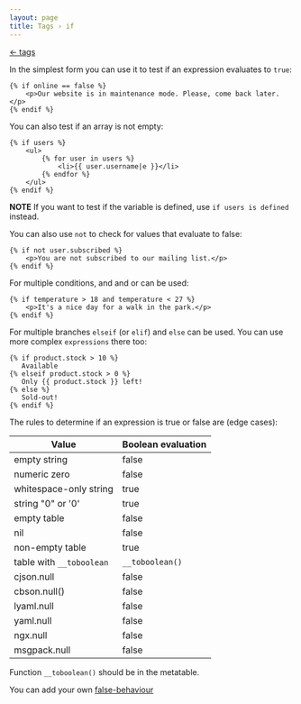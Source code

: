 ```yaml
---
layout: page
title: Tags › if
---
```


[← tags](./../tags.md)

<!-- {% raw %} -->

In the simplest form you can use it to test if an expression evaluates to `true`:

```twig
{% if online == false %}
    <p>Our website is in maintenance mode. Please, come back later.</p>
{% endif %}
```

You can also test if an array is not empty:

```twig
{% if users %}
    <ul>
        {% for user in users %}
            <li>{{ user.username|e }}</li>
        {% endfor %}
    </ul>
{% endif %}
```

**NOTE** If you want to test if the variable is defined, use `if users is defined` instead.

You can also use `not` to check for values that evaluate to false:

```twig
{% if not user.subscribed %}
    <p>You are not subscribed to our mailing list.</p>
{% endif %}
```

For multiple conditions, and and or can be used:

```twig
{% if temperature > 18 and temperature < 27 %}
    <p>It's a nice day for a walk in the park.</p>
{% endif %}
```

For multiple branches `elseif` (or `elif`) and `else` can be used. You can use more complex `expressions` there too:

```twig
{% if product.stock > 10 %}
   Available
{% elseif product.stock > 0 %}
   Only {{ product.stock }} left!
{% else %}
   Sold-out!
{% endif %}
```

The rules to determine if an expression is true or false are (edge cases):

| Value                    | Boolean evaluation |
|--------------------------|--------------------|
| empty string             | false              |
| numeric zero             | false              |
| whitespace-only string   | true               |
| string "0" or '0'        | true               |
| empty table              | false              |
| nil                      | false              |
| non-empty table          | true               |
| table with `__toboolean` | `__toboolean()`    |
| cjson.null               | false              |
| cbson.null()             | false              |
| lyaml.null               | false              |
| yaml.null                | false              |
| ngx.null                 | false              |
| msgpack.null             | false              |

Function `__toboolean()` should be in the metatable. 

You can add your own [false-behaviour](./../api.md#condition-behaviour)

<!-- {% endraw %} -->